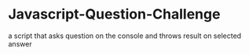 # Javascript-Question-Challenge
a script that asks question on the console and throws result on selected answer

